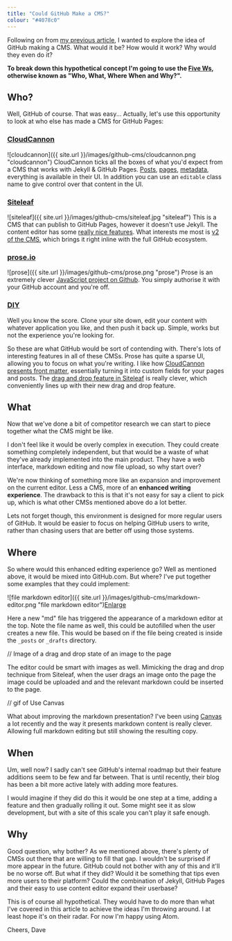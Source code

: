```yaml
---
title: "Could GitHub Make a CMS?"
colour: "#4078c0"
---
```


Following on from [my previous article](https://david.darn.es/2016/02/18/using-the-github-com-interface/), I wanted to explore the idea of GitHub making a CMS. What would it be? How would it work? Why would they even do it?

**To break down this hypothetical concept I'm going to use the [Five Ws](https://en.wikipedia.org/wiki/Five_Ws), otherwise known as "Who, What, Where When and Why?".**

<!-- more -->

## Who?

Well, GitHub of course. That was easy... Actually, let's use this opportunity to look at who else has made a CMS for GitHub Pages:

### [CloudCannon](http://cloudcannon.com/)

![cloudcannon]({{ site.url }}/images/github-cms/cloudcannon.png "cloudcannon")
CloudCannon ticks all the boxes of what you'd expect from a CMS that works with Jekyll & GitHub Pages. [Posts](http://docs.cloudcannon.com/editing/blogging/), [pages](http://docs.cloudcannon.com/editing/content-editor/), [metadata](http://docs.cloudcannon.com/editing/front-matter/), everything is available in their UI. In addition you can use an `editable` class name to give control over that content in the UI.

### [Siteleaf](http://www.siteleaf.com/)

![siteleaf]({{ site.url }}/images/github-cms/siteleaf.jpg "siteleaf")
This is a CMS that can publish to GitHub Pages, however it doesn't use Jekyll. The content editor has some [really nice features](http://www.siteleaf.com/blog/markdown-in-siteleaf/). What interests me most is [v2 of the CMS](http://v2.siteleaf.com/), which brings it right inline with the full GitHub ecosystem.

### [prose.io](http://prose.io/)

![prose]({{ site.url }}/images/github-cms/prose.png "prose")
Prose is an extremely clever [JavaScript project on Github](https://github.com/prose/prose). You simply authorise it with your GitHub account and you're off.

### [DIY](https://pages.github.com/)

Well you know the score. Clone your site down, edit your content with whatever application you like, and then push it back up. Simple, works but not the experience you're looking for.

So these are what GitHub would be sort of contending with. There's lots of interesting features in all of these CMSs. Prose has quite a sparse UI, allowing you to focus on what you're writing. I like how [CloudCannon presents front matter](http://docs.cloudcannon.com/editing/front-matter/), essentially turning it into custom fields for your pages and posts. The [drag and drop feature in Siteleaf](http://www.siteleaf.com/blog/markdown-in-siteleaf/) is really clever, which conveniently lines up with their new drag and drop feature.

## What

Now that we've done a bit of competitor research we can start to piece together what the CMS might be like.

I don't feel like it would be overly complex in execution. They could create something completely independent, but that would be a waste of what they've already implemented into the main product. They have a web interface, markdown editing and now file upload, so why start over?

We're now thinking of something more like an expansion and improvement on the current editor. Less a CMS, more of an **enhanced writing experience**. The drawback to this is that it's not easy for say a client to pick up, which is what other CMSs mentioned above do a lot better.

Lets not forget though, this environment is designed for more regular users of GitHub. It would be easier to focus on helping GitHub users to write, rather than chasing users that are better off using those systems.

## Where

So where would this enhanced editing experience go? Well as mentioned above, it would be mixed into GitHub.com. But where? I've put together some examples that they could implement:

![file markdown editor]({{ site.url }}/images/github-cms/markdown-editor.png "file markdown editor")[Enlarge](https://github.com/daviddarnes/david.darn.es/blob/gh-pages/images/github-cms/markdown-editor.png)

Here a new "md" file has triggered the appearance of a markdown editor at the top. Note the file name as well, this could be autofilled when the user creates a new file. This would be based on if the file being created is inside the `_posts` or `_drafts` directory.

// Image of a drag and drop state of an image to the page

The editor could be smart with images as well. Mimicking the drag and drop technique from Siteleaf, when the user drags an image onto the page the image could be uploaded and and the relevant markdown could be inserted to the page.

// gif of Use Canvas

What about improving the markdown presentation? I've been using [Canvas](https://usecanvas.com/) a lot recently and the way it presents markdown content is really clever. Allowing full markdown editing but still showing the resulting copy.

## When

Um, well now? I sadly can't see GitHub's internal roadmap but their feature additions seem to be few and far between. That is until recently, their blog has been a bit more active lately with adding more features.

I would imagine if they did do this it would be one step at a time, adding a feature and then gradually rolling it out. Some might see it as slow development, but with a site of this scale you can't play it safe enough.

## Why

Good question, why bother? As we mentioned above, there's plenty of CMSs out there that are willing to fill that gap. I wouldn't be surprised if more appear in the future. GitHub could not bother with any of this and it'll be no worse off. But what if they did? Would it be something that tips even more users to their platform? Could the combination of Jekyll, GitHub Pages and their easy to use content editor expand their userbase?

This is of course all hypothetical. They would have to do more than what I've covered in this article to achieve the ideas I'm throwing around. I at least hope it's on their radar. For now I'm happy using Atom.

Cheers, Dave
